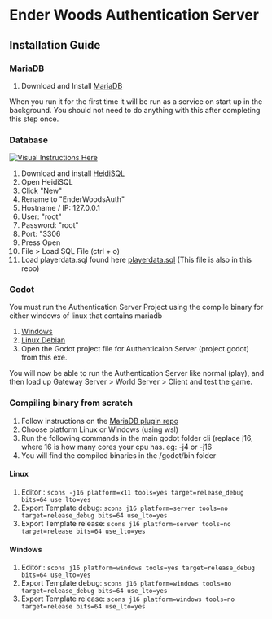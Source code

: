# Ender Woods Authentication Server

## Installation Guide

### MariaDB

1. Download and Install [MariaDB](https://mariadb.org/download/?rel=10.6.4&prod=mariadb&os=windows&cpu=x86_64&pkg=msi&mirror=digital-pacific)

When you run it for the first time it will be run as a service on start up in the background. You should not need to do anything with this after completing this step once.

### Database

[![Visual Instructions Here](https://imgur.com/a/SqrwlLB "Instructions")](https://imgur.com/a/SqrwlLB "Instructions")
1. Download and install [HeidiSQL](https://www.heidisql.com/download.php "HeidiSQL")
2. Open HeidiSQL
3. Click "New"
4. Rename to "EnderWoodsAuth"
5. Hostname / IP: 127.0.0.1
6. User: "root"
7. Password: "root"
8. Port: "3306
9. Press Open
10. File > Load SQL File (ctrl + o)
11. Load playerdata.sql found here  [playerdata.sql](https://github.com/RickWillcox/Ender-Woods-Authentication-Server/blob/master/playerdata.sql "playerdata.sql") (This file is also in this repo)

### Godot

You must run the Authentication Server Project using the compile binary for either windows of linux that contains mariadb

1. [Windows](https://drive.google.com/file/d/1mH3pn8u6pKX-WAhWdOSdqnqXhXDILuGj/view?usp=sharing)
2. [Linux Debian](https://drive.google.com/file/d/12_q6vZ-_GF9WUuYmMDx0bFVG4sxBeK4T/view?usp=sharing)
3. Open the Godot project file for Authenticaion Server (project.godot) from this exe.

You will now be able to run the Authentication Server like normal (play), and then load up Gateway Server > World Server > Client and test the game.


### Compiling binary from scratch

1. Follow instructions on the [MariaDB plugin repo](https://github.com/sigrudds1/godot-mariadb)
2. Choose platform Linux or Windows (using wsl)
3. Run the following commands in the main godot folder cli (replace j16, where 16 is how many cores your cpu has. eg: -j4 or -j16
4. You will find the compiled binaries in the /godot/bin folder 

#### Linux

1. Editor : `scons -j16 platform=x11 tools=yes target=release_debug bits=64 use_lto=yes`
2. Export Template debug: `scons j16 platform=server tools=no target=release_debug bits=64 use_lto=yes`
3. Export Template release: `scons j16 platform=server tools=no target=release bits=64 use_lto=yes`

#### Windows

1. Editor : `scons j16 platform=windows tools=yes target=release_debug bits=64 use_lto=yes`
2. Export Template debug: `scons j16 platform=windows tools=no target=release_debug bits=64 use_lto=yes`
3. Export Template release: `scons j16 platform=windows tools=no target=release bits=64 use_lto=yes`


